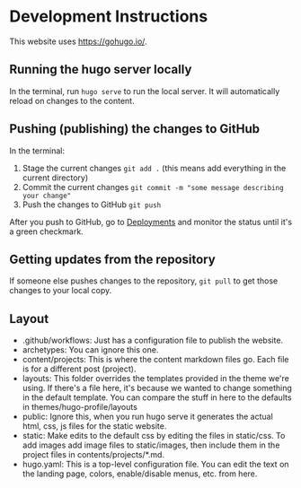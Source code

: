 
# Development Instructions

This website uses https://gohugo.io/.

## Running the hugo server locally
In the terminal, run `hugo serve` to run the local server. It will automatically reload on changes to the content.

## Pushing (publishing) the changes to GitHub
In the terminal:
1. Stage the current changes `git add .` (this means add everything in the current directory)
2. Commit the current changes `git commit -m "some message describing your change"`
3. Push the changes to GitHub `git push`

After you push to GitHub, go to [Deployments](https://github.com/k-yul/k-yul.github.io/deployments) and monitor the status until it's a green checkmark. 

## Getting updates from the repository

If someone else pushes changes to the repository, `git pull` to get those changes to your local copy.

## Layout

* .github/workflows: Just has a configuration file to publish the website.
* archetypes: You can ignore this one.
* content/projects: This is where the content markdown files go. Each file is for a different post (project).
* layouts: This folder overrides the templates provided in the theme we're using. If there's a file here, it's because we wanted to change something in the default template. You can compare the stuff in here to the defaults in themes/hugo-profile/layouts
* public: Ignore this, when you run hugo serve it generates the actual html, css, js files for the static website.
* static: Make edits to the default css by editing the files in static/css. To add images add image files to static/images, then include them in the project files in contents/projects/*.md.
* hugo.yaml: This is a top-level configuration file. You can edit the text on the landing page, colors, enable/disable menus, etc. from here. 